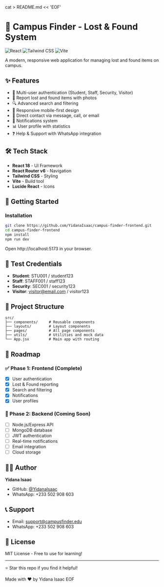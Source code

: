 cat > README.md << 'EOF'
# 🎯 Campus Finder - Lost & Found System

![React](https://img.shields.io/badge/React-18.0-blue)
![Tailwind CSS](https://img.shields.io/badge/Tailwind-3.0-38bdf8)
![Vite](https://img.shields.io/badge/Vite-5.0-646cff)

A modern, responsive web application for managing lost and found items on campus.

## ✨ Features

- 🔐 Multi-user authentication (Student, Staff, Security, Visitor)
- 📝 Report lost and found items with photos
- 🔍 Advanced search and filtering
- 📱 Responsive mobile-first design
- 💬 Direct contact via message, call, or email
- 🔔 Notifications system
- 📊 User profile with statistics
- ❓ Help & Support with WhatsApp integration

## 🛠️ Tech Stack

- **React 18** - UI Framework
- **React Router v6** - Navigation
- **Tailwind CSS** - Styling
- **Vite** - Build tool
- **Lucide React** - Icons

## 🚀 Getting Started

### Installation
```bash
git clone https://github.com/YidanaIsaac/campus-finder-frontend.git
cd campus-finder-frontend
npm install
npm run dev
```

Open http://localhost:5173 in your browser.

## 🧪 Test Credentials

- **Student**: STU001 / student123
- **Staff**: STAFF001 / staff123
- **Security**: SEC001 / security123
- **Visitor**: visitor@email.com / visitor123

## 📂 Project Structure
```
src/
├── components/     # Reusable components
├── layouts/        # Layout components
├── pages/          # All page components
├── utils/          # Utilities and mock data
└── App.jsx         # Main app with routing
```

## 🔮 Roadmap

### ✅ Phase 1: Frontend (Complete)
- [x] User authentication
- [x] Lost & Found reporting
- [x] Search and filtering
- [x] Notifications
- [x] User profiles

### 🚧 Phase 2: Backend (Coming Soon)
- [ ] Node.js/Express API
- [ ] MongoDB database
- [ ] JWT authentication
- [ ] Real-time notifications
- [ ] Email integration
- [ ] Cloud storage

## 👨‍💻 Author

**Yidana Isaac**
- GitHub: [@YidanaIsaac](https://github.com/YidanaIsaac)
- WhatsApp: +233 502 908 603

## 📞 Support

- Email: support@campusfinder.edu
- WhatsApp: +233 502 908 603

## 📄 License

MIT License - Free to use for learning!

---

⭐ Star this repo if you find it helpful!

Made with ❤️ by Yidana Isaac
EOF